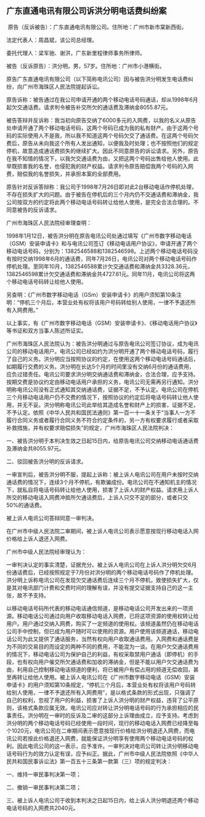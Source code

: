 ## 广东直通电讯有限公司诉洪分明电话费纠纷案

 原告（反诉被告）：广东直通电讯有限公司。住所地：广州市新市棠新西街。

法定代表人：周昌斌，该公司总经理。

委托代理人：梁军驰、谢洪，广东新里程律师事务所律师。

被告（反诉原告）：洪分明，男，57岁。住所地：广州市小港横街。

原告广东直通电讯有限公司（以下简称电讯公司）因与被告洪分明发生电话费纠纷，向广州市海珠区人民法院提起诉讼。

原告诉称：被告通过在我公司申请开通的两个移动电话号码通话，却从1998年6月起欠交通话费。请求判令被告补交所欠的通话费及滞纳金8055.87元。

被告答辩并反诉称：我当初向原告交纳了6000多元的入网费，以我的名义从原告处申请开通了两个移动电话号码，这两个号码已成为我的私有财产。由于这两个号码的实际使用人不是我，所以我不知道这两个号码欠交了通话费。在这两个号码欠费后，原告从未向我这个所有人发出通知，以便我及时处理；也不按照他们的规定停机，故意造成通话费损失的继续扩大。因此不同意原告的诉讼请求。另外，原告在我不知情的情况下，以我欠交通话费为由，又把这两个号码出售给他人使用。此举既损害我的名誉，也侵犯我的财产权益。请求判令原告赔偿我两个号码的入网费，赔偿我的名誉损失，并承担本案的全部费用。

原告针对反诉答辩称：我公司于1998年7月26日即对此2台移动电话作停机处理，不存在损失扩大的问题。由于被告在停机后的三个月内仍不交通话费和滞纳金，我公司按双方的约定将此两个移动电话号码转让给他人使用，是完全合法合理的。不同意被告的反诉请求。

广州市海珠区人民法院经审理查明：

1998年1月12日，被告洪分明在原告电讯公司处通过填写《广州市数字移动电话（GSM）安装申请卡》和与电讯公司签订《移动电话用户协议》，申请开通了两个移动电话号码，分别为：1382546588和1382546598。上述两个移动电话号码没有按时交纳1998年6月的通话费，同年7月26日，电讯公司对两个移动电话号码作停机处理。至同年10月，1382546588累计欠交通话费和滞纳金共3328.36元，1382546598累计欠交通话费和滞纳金共4727.61元。同年11月，电讯公司将这两个移动电话号码转让给他人使用。

另查明：《广州市数字移动电话（GSm）安装申请卡》的用户须知第10条注明：“停机三个月后，本营业处有权将该用户号码转给别人使用，一律不予退还所有入网费用。”

以上事实，有《广州市数字移动电话（GSM）安装申请卡》、《移动电话用户协议》等书证和双方当事人陈述所证实。

广州市海珠区人民法院认为：被告洪分明通过与原告电讯公司签订协议，成为电讯公司的移动电话用户。电讯公司已经如约为洪分明开通了两个移动电话号码，履行了自己的义务。洪分明应当按照协议的约定，在使用这两个移动电话号码通话后，如期履行交费的义务。洪分明在长达5个月的时间里没有交纳6月份的通话费用，应负过错责任。电讯公司要求洪分明交纳通话费和滞纳金，合法合理，应予支持。按期交费是协议约定由移动电话用户承担的义务，电讯公司无需再另行通知。洪分明称电讯公司没有正式通知其交纳通话费，证据不足，不予认定。电讯公司在停机三个月移动电话用户仍不交费的情况下，按照协议的约定后将电话号码转让他人使用，并无不妥。洪分明称电讯公司此举给其造成名誉和财产上的损害，证据不足，不予认定。依照《中华人民共和国民法通则》第一百一十一条关于“当事人一方不履行合同义务或者履行合同义务不符合约定条件的，另一方有权要求履行或者采取补救措施，并有权要求赔偿损失”的规定，广州市海珠区人民法院判决：

一、被告洪分明于本判决生效之日起15日内，给原告电讯公司交纳移动电话通话费及滞纳金共8055.97元。

二、驳回被告洪分明的反诉请求。

一审宣判后，被告洪分明不服，提起上诉称：被上诉人电讯公司在用户未按时交纳通话费的情况下，连续3个月不停机，有欺骗成份。电讯公司在不通知机主的情况下，就私自将电话号码转让给他人使用，损害了上诉人的财产权益。请求用上诉人所交的移动电话入网费冲抵所欠通话费后，上诉人只交不足的部分，或者只交50%的通话费。

被上诉人电讯公司答辩同意一审判决。

在广州市中级人民法院二审期间，被上诉人电讯公司表示愿意按现行移动电话入网价格给上诉人退还入网费。

广州市中级人民法院经审理认为：

一审判决认定的事实清楚，证据充分。被上诉人电讯公司在上诉人洪分明欠交6月份通话费后，已经按照规定于7月份对洪分明的两个移动电话号码作了停机处理。洪分明上诉称电讯公司在发现欠交通话费后连续三个月不停机，致使损失扩大，仅是其对电讯部门计费和交费时间的理解有误，并没有提交证据支持自己的这一主张，故不予支持。

以移动电话号码所代表的移动电话通信频道，是移动电话公司开发出来的一项资源。移动电话公司通过向用户收取移动电话入网费，已将这项资源的使用权转让给用户。用户通过交纳入网费，购买了一定频道的使用权。该频道虽然仍在移动电话公司手中控制，但已成为用户随时可以使用的资源。用户使用该频道通话，移动电话公司为此又提供了通话服务，当然有权向用户收取通话费用。入网费和通话费是为不同的交易目的而设定的两种不同的费用，不能混为一谈。在用户欠交通话费用的情况下，移动电话公司为保护自己的利益，有权采取禁用户通话（即停机）的手段，也有权向用户催交所欠通话费和加收的滞纳金，但是不能以用户欠交通话费为由，利用自己控制移动电话频道的便利，将已被用户有偿占用的频道无偿收回，甚至再转让给他人使用。被上诉人电讯公司在《广州市数字移动电话（GSM）安装申请卡》的用户须知第10条规定，“停机三个月后，本营业处有权将该用户号码转给别人使用，一律不予退还所有入网费用”，是以格式条款的形式出现，只强调了自己的权利，忽视了用户的利益，损害了上诉人洪分明的财产权益，违背了公平原则，该格式条款应属无效。电讯公司应对转让洪分明电话号码的行为承担相应的民事责任。洪分明在一审时的反诉及二审的这部分上诉理由成立，应予支持。考虑到洪分明的两个移动电话号码已经使用一段时间，现行的移动电话入网费已经降至每个1020元，电讯公司在二审期间表示愿意按现行价格给洪分明退还入网费，而电讯公司若按此价格退还入网费，就能保证洪分明享有使用两个移动电话号码的权利。因此电讯公司的这一表示，应予准许。一审判决对电讯公司转让洪分明移动电话号码行为的效力认定有误，应予纠正。据此，广州市中级人民法院依照《中华人民共和国民事诉讼法》第一百五十三条第一款第（三）项的规定判决：

一、维持一审民事判决第一项；

二、撤销一审民事判决第二项；

三、被上诉人电讯公司于收到本判决之日起15日内，给上诉人洪分明退还两个移动电话号码的入网费共2040元。

